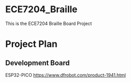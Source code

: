 # ECE7204_Braille
This is the ECE7204 Braille Board Project

# Project Plan

## Development Board
ESP32-PICO
https://www.dfrobot.com/product-1941.html

